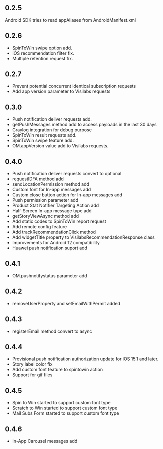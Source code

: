 ## 0.2.5

Android SDK tries to read appAliases from AndroidManifest.xml


## 0.2.6

- SpinToWin swipe option add.
- IOS recommendation filter fix.
- Multiple retention request fix.

## 0.2.7

- Prevent potential concurrent identical subscription requests
- Add app version parameter to Visilabs requests

## 0.3.0

- Push notification deliver requests add.
- getPushMessages method add to access payloads in the last 30 days
- Graylog integration for debug purpose
- SpinToWin result requests add.
- SpinToWin swipe feature add.
- OM.appVersion value add to Visilabs requests.


## 0.4.0

- Push notification deliver requests convert to optional
- requestIDFA method add
- sendLocationPermission method add
- Custom font for In-app messages add
- Custom close button action for In-app messages add
- Push permission parameter add
- Product Stat Notifier Targeting Action add
- Half-Screen In-app message type add
- getStoryViewAsync method add
- Add static codes to SpinToWin report request
- Add remote config feature
- Add trackRecommendationClick method 
- Add widgetTitle property to VisilabsRecommendationResponse class
- Improvements for Android 12 compatibility
- Huawei push notification suport add


## 0.4.1

- OM.pushnotifystatus parameter add


## 0.4.2

- removeUserProperty and setEmailWithPermit added

## 0.4.3

- registerEmail method convert to async

## 0.4.4

- Provisional push notification authorization update for iOS 15.1 and later.
- Story label color fix
- Add custom font feature to spintowin action
- Support for gif files


## 0.4.5
- Spin to Win started to support custom font type
- Scratch to Win started to support custom font type
- Mail Subs Form started to support custom font type

## 0.4.6
- In-App Carousel messages add